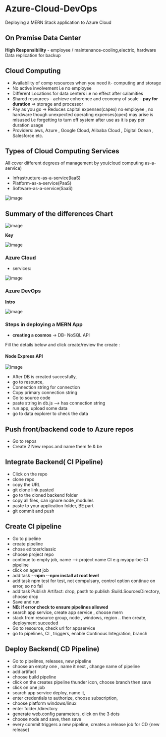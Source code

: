 # Azure-Cloud-DevOps
Deploying a MERN Stack application to Azure Cloud

## On Premise Data Center
**High Responsibility** - employee / maintenance-cooling,electric, hardware
Data replication for backup

## Cloud Computing

- Availability of comp resources when you need it- computing and storage
- No active involvement i.e no employee
- Different Locations for data centers i.e no effect after calamities
- Shared resources - achieve coherence and economy of scale - **pay for duration** => storage and processor 
- Pay as you go -> Reduces capital expenses(capex) no employee , no hardware though unexpected operating expenses(opex) may  arise is misused i.e forgetting to turn off system after use as it is pay per duration usage
- Providers: aws, Azure , Google Cloud, Alibaba Cloud , Digital Ocean , Salesforce etc.

## Types of Cloud Computing Services
All cover different degrees of management by you(cloud computing as-a-service)
- Infrastructure-as-a-service(IaaS)
- Platform-as-a-service(PaaS)
- Software-as-a-service(SaaS)

![image](https://user-images.githubusercontent.com/39994438/156827974-408f662b-3b3f-481b-87c0-d6a7ed2772f5.png)

## Summary of the differences Chart

![image](https://user-images.githubusercontent.com/39994438/156828316-681a3250-e392-4716-869a-5b233fa68b77.png)

**Key**

![image](https://user-images.githubusercontent.com/39994438/156828760-c6317d0a-1341-4ac6-a9c4-ab00d349ef40.png)
### Azure Cloud
- services:

![image](https://user-images.githubusercontent.com/39994438/156829270-44956b92-2431-4155-811f-8e69193cdaf4.png)

### Azure DevOps


**Intro**

![image](https://user-images.githubusercontent.com/39994438/156850800-ba706edc-19ab-4240-88c8-3f7ffac6e5c0.png)

### Steps in deploying a MERN App

- **creating a cosmos** -> DB- NoSQL API

Fill the details below and click create/review the create :

#### Node Express API

![image](https://user-images.githubusercontent.com/39994438/156851411-9873414f-4f41-4f1f-b897-135179786f2a.png)

- After DB is created succesfully, 
- go to resource,
- Connection string for connection
- Copy primary connection string
-	Go to source code
-	paste string in db.js --> has connection string
-	run app, upload some data
-	go to data explorer to check the data

## Push front/backend code to Azure repos
-	Go to repos
-	Create 2 New repos and name them fe & be

## Integrate Backend( CI Pipeline)
-	Click on the repo
-	clone repo
-	copy the URL
-	git clone link pasted
-	go to the cloned backend folder
-	copy all files, can ignore node_modules
-	paste to your application folder, BE part
-	git commit and push

## Create CI pipeline
-	Go to pipeline
-	create pipeline
-	chose editoer/classic
-	choose project repo
- continue to empty job, name --> project name CI e.g myapp-be-CI pipeline
-	click on agent job
-	add task **--npm --npm install at root level**
-	add task npm test for test, not compulsary, control option continue on error, so no fail
-	add task Publish Artifact: drop, pasth to publish :Build.SourcesDirectory, choose drop
-	Save and run
-	**NB: if error check to ensure pipelines allowed**
-	search app service, create app service , choose mern 
-	stack from resource group, node , windows, region .. then create, deployment suceeded
-	Go to resource, check url for appservice
-	go to pipelines, CI , triggers, enable Continous Integration, branch

## Deploy Backend( CD Pipeline)
-	Go to pipelines, releases, new pipeline
-	choose an empty one , name it next , change name of pipeline
-	add artifact
-	choose build pipeline
-	click on the creates pipeline thunder icon, choose branch then save
-	click on one job
-	search app service deploy, name it, 
-	enter credentials to authorize, choose subscription, 
-	choose platform windows/linux
-	enter folder /directory
-	generate web.config parameters, click on the 3 dots
-	choose node and save, then save
-	every commit triggers a new pipeline, creates a release job for CD {new release}
















